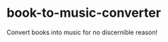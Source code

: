 book-to-music-converter
=======================

Convert books into music for no discernible reason!

